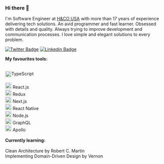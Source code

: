 ### Hi there 👋

I'm Software Engineer at <a href="https://www.hcoadvisors.com/">H&CO USA</a> with more than 17 years of experience delivering tech solutions. An avid programmer and fast learner. Obsessed with details and quality. Always trying to improve development and communication processes. I love simple and elegant solutions to every problem.

[![Twitter Badge](https://img.shields.io/badge/-@raphaeljoer-1ca0f1?style=flat-square&labelColor=1ca0f1&logo=twitter&logoColor=white&link=https://twitter.com/raphaeljoer)](https://twitter.com/raphaeljoer)
[![Linkedin Badge](https://img.shields.io/badge/-Raphael%20Joer-blue?style=flat-square&logo=Linkedin&logoColor=white&link=https://www.linkedin.com/in/raphaeljoer)](https://www.linkedin.com/in/raphaeljoer)

<strong>My favourites tools:</strong>
<br/>
<br/>
<div style="display: flex; alignItems: center;">
<img src="https://i.ibb.co/PZ2XZgr/ts.png" width="20"/> TypeScript
</div>
<br/>
<img src="https://i.ibb.co/nw7bwV8/react.png" width="20"/> React.js
<br/>
<img src="https://i.ibb.co/kKct79J/favpng-redux-react-javascript-angular-cascading-style-sheets.png" width="20"/> Redux
<br/>
<img src="https://i.ibb.co/BsJh9n7/nextjs.png" width="20"/> Next.js
<br/>
<img src="https://i.ibb.co/nw7bwV8/react.png" width="20"/> React Native
<br/>
<img src="https://i.ibb.co/t3CwZkb/68747470733a2f2f692e6962622e636f2f7656786d794e322f6e6f64652e706e67.png" width="20"/> Node.js
<br/>
<img src="https://i.ibb.co/TH3HpPM/68747470733a2f2f692e6962622e636f2f326e724e537a662f6772617068716c2e706e67.png" width="20"/> GraphQL
<br/>
<img src="https://i.ibb.co/j4CMBK3/68747470733a2f2f692e6962622e636f2f5430587a59564b2f61706f6c6c6f2e706e67.png" width="20"/> Apollo
<br/>
<br/>
<strong>Currently learning:</strong>
<br/>
<br/>
Clean Architecture by Robert C. Martin
<br/>
Implementing Domain-Driven Design by Vernon
